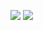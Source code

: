 ![](http://github-profile-summary-cards.vercel.app/api/cards/most-commit-language?username=biells2&theme=date_night)
![](http://github-profile-summary-cards.vercel.app/api/cards/profile-details?username=biells2&theme=date_night&exclude_repo=sanipower_comerciais)  </a>


 
